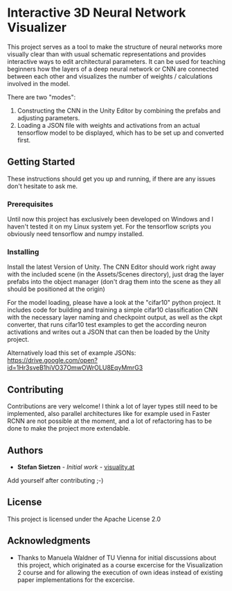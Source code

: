 
# Interactive 3D Neural Network Visualizer

This project serves as a tool to make the structure of neural networks more visually clear than with usual schematic representations and provides interactive ways to edit architectural parameters. It can be used for teaching beginners how the layers of a deep neural network or CNN are connected between each other and visualizes the number of weights / calculations involved in the model.

There are two "modes":
1. Constructing the CNN in the Unity Editor by combining the prefabs and adjusting parameters.
2. Loading a  JSON file with weights and activations from an actual tensorflow model to be displayed, which has to be set up and converted first.

## Getting Started

These instructions should get you up and running, if there are any issues don't hesitate to ask me.

### Prerequisites
Until now this project has exclusively been developed on Windows and I haven't tested it on my Linux system yet.
For the tensorflow scripts you obviously need tensorflow and numpy installed.

### Installing

Install the latest Version of Unity.
The CNN Editor should work right away with the included scene (in the Assets/Scenes directory), just drag the layer prefabs into the object manager (don't drag them into the scene as they all should be positioned at the origin)

For the model loading, please have a look at the "cifar10" python project. It includes code for building and training a simple cifar10 classification CNN with the necessary layer naming and checkpoint output, as well as the ckpt converter, that runs cifar10 test examples to get the according neuron activations and writes out a JSON that can then be loaded by the Unity project.

Alternatively load this set of example JSONs: https://drive.google.com/open?id=1Hr3sveB1hiVO37OmwOWrOLU8EqyMmrG3

## Contributing

Contributions are very welcome! I think a lot of layer types still need to be implemented, also parallel architectures like for example used in Faster RCNN are not possible at the moment, and a lot of refactoring has to be done to make the project more extendable.


## Authors

* **Stefan Sietzen** - *Initial work* - [visuality.at](http://visuality.at)

Add yourself  after contributing ;-)

## License

This project is licensed under the Apache License 2.0

## Acknowledgments

* Thanks to Manuela Waldner of TU Vienna for initial discussions about this project, which originated as a course excercise for the Visualization 2 course and for allowing the execution of own ideas instead of existing paper implementations for the excercise.
